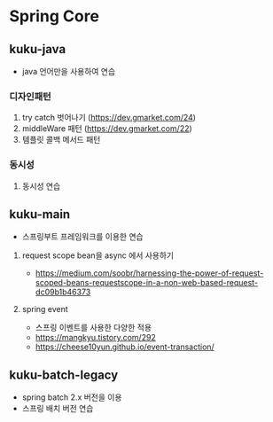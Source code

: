 # Spring Core

## kuku-java
- java 언어만을 사용하여 연습  
### 디자인패턴
1. try catch 벗어나기 (https://dev.gmarket.com/24)
2. middleWare 패턴 (https://dev.gmarket.com/22)
3. 템플릿 콜백 메서드 패턴
### 동시성
1. 동시성 연습

## kuku-main
- 스프링부트 프레임워크를 이용한 연습
1. request scope bean을 async 에서 사용하기 
   - https://medium.com/soobr/harnessing-the-power-of-request-scoped-beans-requestscope-in-a-non-web-based-request-dc09b1b46373

2. spring event
   - 스프링 이벤트를 사용한 다양한 적용
   - https://mangkyu.tistory.com/292
   - https://cheese10yun.github.io/event-transaction/

## kuku-batch-legacy
  - spring batch 2.x 버전을 이용
  - 스프링 배치 버전 연습